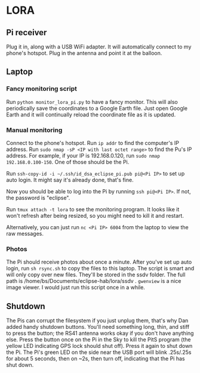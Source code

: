 # LORA

## Pi receiver

Plug it in, along with a USB WiFi adapter. It will automatically connect to my
phone's hotspot. Plug in the antenna and point it at the balloon.

## Laptop

### Fancy monitoring script

Run `python monitor_lora_pi.py` to have a fancy monitor. This will also
periodically save the coordinates to a Google Earth file. Just open Google
Earth and it will continually reload the coordinate file as it is updated.

### Manual monitoring

Connect to the phone's hotspot. Run `ip addr` to find the computer's IP
address. Run `sudo nmap -sP <IP with last octet range>` to find the Pu's IP
address. For example, if your IP is 192.168.0.120, run `sudo nmap
192.168.0.100-150`. One of those should be the Pi.

Run `ssh-copy-id -i ~/.ssh/id_dsa_eclipse_pi.pub pi@<Pi IP>` to set up auto
login. It might say it's already done, that's fine.

Now you should be able to log into the Pi by running `ssh pi@<Pi IP>`. If not,
the password is "eclipse".

Run `tmux attach -t lora` to see the monitoring program. It looks like it won't
refresh after being resized, so you might need to kill it and restart.

Alternatively, you can just run `nc <Pi IP> 6004` from the laptop to view the
raw messages.

### Photos

The Pi should receive photos about once a minute. After you've set up auto
login, run `sh rsync.sh` to copy the files to this laptop. The script is smart
and will only copy over new files. They'll be stored in the ssdv folder. The
full path is /home/bs/Documents/eclipse-hab/lora/ssdv . `gwenview` is a nice
image viewer. I would just run this script once in a while.

## Shutdown

The Pis can corrupt the filesystem if you just unplug them, that's why Dan
added handy shutdown buttons. You'll need something long, thin, and stiff to
press the button; the RS41 antenna works okay if you don't have anything else.
Press the button once on the Pi in the Sky to kill the PitS program (the yellow
LED indicating GPS lock should shut off). Press it again to shut down the Pi.
The Pi's green LED on the side near the USB port will blink .25s/.25s for about
5 seconds, then on ~2s, then turn off, indicating that the Pi has shut down.
